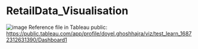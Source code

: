 # RetailData_Visualisation
![image](https://github.com/doyelghoshhajra/RetailData_Visualisation/assets/140665913/ae0f856b-1dd0-4e24-8e75-37ec4f63e098)
Reference file in Tableau public:
https://public.tableau.com/app/profile/doyel.ghoshhajra/viz/test_learn_16872312631390/Dashboard1
